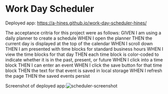 # Work Day Scheduler 

Deployed app: https://a-hines.github.io/work-day-scheduler-hines/

The acceptance critria for this project were as follows: 
GIVEN I am using a daily planner to create a schedule
WHEN I open the planner
THEN the current day is displayed at the top of the calendar
WHEN I scroll down
THEN I am presented with time blocks for standard business hours
WHEN I view the time blocks for that day
THEN each time block is color-coded to indicate whether it is in the past, present, or future
WHEN I click into a time block
THEN I can enter an event
WHEN I click the save button for that time block
THEN the text for that event is saved in local storage
WHEN I refresh the page
THEN the saved events persist

Screenshot of deployed app:![scheduler-screenshot](https://user-images.githubusercontent.com/99751726/196966554-9a070f17-92dd-4da6-8d05-a7ac2d67a455.jpg)
